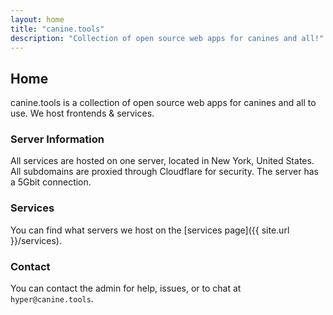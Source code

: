 ```yaml
---
layout: home
title: "canine.tools"
description: "Collection of open source web apps for canines and all!"
---
```

## Home
canine.tools is a collection of open source web apps for canines and all to use. We host frontends & services.

### Server Information
All services are hosted on one server, located in New York, United States. All subdomains are proxied through Cloudflare for security. The server has a 5Gbit connection.

### Services
You can find what servers we host on the [services page]({{ site.url }}/services).

### Contact
You can contact the admin for help, issues, or to chat at `hyper@canine.tools`.